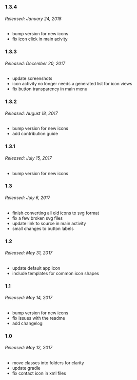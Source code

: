 ### 1.3.4
###### Released: January 24, 2018
* bump version for new icons
* fix icon click in main acivity

### 1.3.3
###### Released: December 20, 2017
* update screenshots
* icon activity no longer needs a generated list for icon views
* fix button transparency in main menu

### 1.3.2
###### Released: August 18, 2017
* bump version for new icons
* add contribution guide

### 1.3.1
###### Released: July 15, 2017
* bump version for new icons

### 1.3
###### Released: July 6, 2017
* finish converting all old icons to svg format
* fix a few broken svg files
* update link to source in main activity
* small changes to button labels

### 1.2
###### Released: May 31, 2017
* update default app icon
* include templates for common icon shapes

### 1.1
###### Released: May 14, 2017
* bump version for new icons
* fix issues with the readme
* add changelog

### 1.0
###### Released: May 12, 2017
* move classes into folders for clarity
* update gradle
* fix contact icon in xml files
